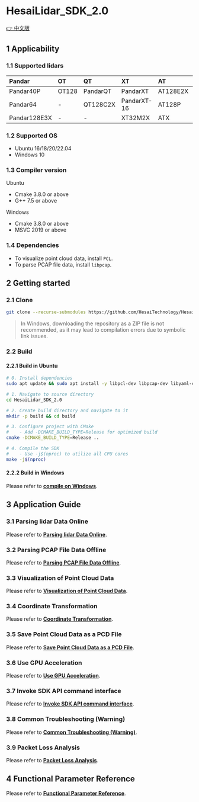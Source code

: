 # HesaiLidar_SDK_2.0

[👉 中文版](README_CN)

## 1 Applicability

### 1.1 Supported lidars

| Pandar       | OT    | QT       | XT          | AT       | ET   | JT    |
|:-------------|:------|:---------|:------------|:---------|:-----|:------|
| Pandar40P    | OT128 | PandarQT | PandarXT    | AT128E2X | ET25 | JT16  |
| Pandar64     | -     | QT128C2X | PandarXT-16 | AT128P   | ETX  | JT128 |
| Pandar128E3X | -     | -        | XT32M2X     | ATX      | -    | -     |

### 1.2 Supported OS

- Ubuntu 16/18/20/22.04 
- Windows 10

### 1.3 Compiler version

Ubuntu
- Cmake 3.8.0 or above
- G++ 7.5 or above

Windows
- Cmake 3.8.0 or above
- MSVC 2019 or above

### 1.4 Dependencies

- To visualize point cloud data, install `PCL`.
- To parse PCAP file data, install `libpcap`.

<!-- - To parse the lidar correction files, install `libyaml`. // Needed when parsing config.yaml of ROS  -->

## 2 Getting started

### 2.1 Clone
```bash
git clone --recurse-submodules https://github.com/HesaiTechnology/HesaiLidar_SDK_2.0.git
```
> In Windows, downloading the repository as a ZIP file is not recommended, as it may lead to compilation errors due to symbolic link issues.

### 2.2 Build
<!-- TODO compile vs build -->

#### 2.2.1 Build in Ubuntu
```bash
# 0. Install dependencies
sudo apt update && sudo apt install -y libpcl-dev libpcap-dev libyaml-cpp-dev

# 1. Navigate to source directory
cd HesaiLidar_SDK_2.0

# 2. Create build directory and navigate to it
mkdir -p build && cd build

# 3. Configure project with CMake
#    - Add -DCMAKE_BUILD_TYPE=Release for optimized build
cmake -DCMAKE_BUILD_TYPE=Release ..

# 4. Compile the SDK
#    - Use -j$(nproc) to utilize all CPU cores
make -j$(nproc)
```

#### 2.2.2 Build in Windows
Please refer to **[compile on Windows](docs/compile_on_windows)**.

## 3 Application Guide

### 3.1 Parsing lidar Data Online
Please refer to **[Parsing lidar Data Online](docs/parsing_lidar_data_online)**.

### 3.2 Parsing PCAP File Data Offline
Please refer to **[Parsing PCAP File Data Offline](docs/parsing_pcap_file_data_offline)**.

### 3.3 Visualization of Point Cloud Data
Please refer to **[Visualization of Point Cloud Data](docs/visualization_of_point_cloud_data)**.

### 3.4 Coordinate Transformation
Please refer to **[Coordinate Transformation](docs/coordinate_transformation)**.

### 3.5 Save Point Cloud Data as a PCD File
Please refer to **[Save Point Cloud Data as a PCD File](docs/save_point_cloud_data_as_a_pcd_file)**.

### 3.6 Use GPU Acceleration
Please refer to **[Use GPU Acceleration](docs/use_gpu_acceleration)**.

### 3.7 Invoke SDK API command interface
Please refer to **[Invoke SDK API command interface](docs/invoke_sdk_api_command_interface)**.

### 3.8 Common Troubleshooting (Warning)
Please refer to **[Common Troubleshooting (Warning)](docs/common_error_codes)**.

### 3.9 Packet Loss Analysis
Please refer to **[Packet Loss Analysis](docs/packet_loss_analysis)**.


## 4 Functional Parameter Reference
Please refer to **[Functional Parameter Reference](docs/parameter_introduction)**.
